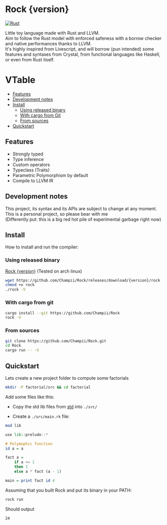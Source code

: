 # Rock {version}

[![Rust](https://github.com/Champii/Rock/actions/workflows/rust.yml/badge.svg?branch={branch})](https://github.com/Champii/Rock/actions/workflows/rust.yml)

Little toy language made with Rust and LLVM.  
Aim to follow the Rust model with enforced safeness with a borrow checker and native performances thanks to LLVM.  
It's highly inspired from Livescript, and will borrow (pun intended) some features and syntaxes from Crystal, from functional languages like Haskell, or even from Rust itself.

# VTable
- [Features]( #features )
- [Development notes]( #development-notes )
- [Install]( #install )
    - [Using released binary]( #using-released-binary )
    - [With cargo from Git]( #with-cargo-from-git )
    - [From sources]( #from-sources )
- [Quickstart]( #quickstart )

## Features

- Strongly typed
- Type inference
- Custom operators
- Typeclass (Traits)
- Parametric Polymorphism by default
- Compile to LLVM IR

## Development notes

This project, its syntax and its APIs are subject to change at any moment.  
This is a personal project, so please bear with me  
(Differently put: this is a big red hot pile of experimental garbage right now)

## Install

How to install and run the compiler:

### Using released binary

[Rock {version}](https://github.com/Champii/Rock/releases/download/{version}/rock) (Tested on arch linux)

``` sh
wget https://github.com/Champii/Rock/releases/download/{version}/rock
chmod +x rock
./rock -V
```

### With cargo from git

``` sh
cargo install --git https://github.com/Champii/Rock
rock -V
```

### From sources

``` sh
git clone https://github.com/Champii/Rock.git
cd Rock
cargo run -- -V
```

## Quickstart

Lets create a new project folder to compute some factorials

``` sh
mkdir -P factorial/src && cd factorial
```

Add some files like this:

- Copy the std lib files from [std](https://github.com/Champii/Rock/blob/master/std/src) into `./src/`

- Create a `./src/main.rk` file:

```haskell
mod lib

use lib::prelude::*

# Polymophic function
id a = a

fact a =
    if a <= 1
    then 1
    else a * fact (a - 1)

main = print fact id 4
```

Assuming that you built Rock and put its binary in your PATH:

``` sh
rock run
```

Should output

``` sh
24
```


